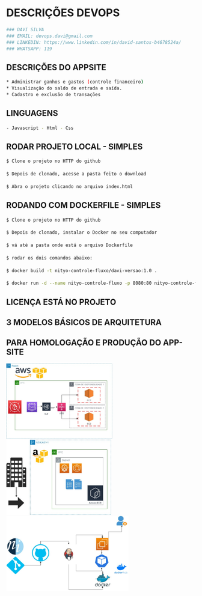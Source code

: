 # DESCRIÇÕES DEVOPS
```bash
### DAVI SILVA
### EMAIL: devops.davi@gmail.com
### LINKEDIN: https://www.linkedin.com/in/david-santos-b4678524a/
### WHATSAPP: 119
```

## DESCRIÇÕES DO APPSITE
```bash
* Administrar ganhos e gastos (controle financeiro)
* Visualização do saldo de entrada e saída.
* Cadastro e exclusão de transações
```

## LINGUAGENS
```bash
- Javascript - Html - Css
```

## RODAR PROJETO LOCAL - SIMPLES

```bash
$ Clone o projeto no HTTP do github

$ Depois de clonado, acesse a pasta feito o download

$ Abra o projeto clicando no arquivo index.html
```


## RODANDO COM DOCKERFILE - SIMPLES

```bash
$ Clone o projeto no HTTP do github

$ Depois de clonado, instalar o Docker no seu computador

$ vá até a pasta onde está o arquivo Dockerfile

$ rodar os dois comandos abaixo:

$ docker build -t nityo-controle-fluxo/davi-versao:1.0 .

$ docker run -d --name nityo-controle-fluxo -p 8080:80 nityo-controle-fluxo/davi-versao:1.0
```

## LICENÇA ESTÁ NO PROJETO


## 3 MODELOS BÁSICOS DE ARQUITETURA 
## PARA HOMOLOGAÇÃO E PRODUÇÃO DO APP-SITE

<img src="./assets/arquitetura-1-ec2.jpg" style=" HEIGHT: 200px; LEFT: 400px"/>
<img src="./assets/arquitetura-2-fargate.jpg" style=" HEIGHT: 200px; LEFT: 400px"/>
<img src="./assets/arquitetura-3-on-promisses.jpg" style=" HEIGHT: 200px; LEFT: 200px"/>
